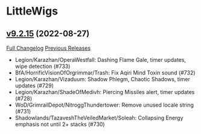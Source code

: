 # LittleWigs

## [v9.2.15](https://github.com/BigWigsMods/LittleWigs/tree/v9.2.15) (2022-08-27)
[Full Changelog](https://github.com/BigWigsMods/LittleWigs/compare/v9.2.14...v9.2.15) [Previous Releases](https://github.com/BigWigsMods/LittleWigs/releases)

- Legion/Karazhan/OperaWestfall: Dashing Flame Gale, timer updates, wipe detection (#733)  
- BfA/HorrificVisionOfOrgrimmar/Trash: Fix Aqiri Mind Toxin sound (#732)  
- Legion/Karazhan/Vizaduum: Shadow Phlegm, Chaotic Shadows, timer updates (#729)  
- Legion/Karazhan/ShadeOfMedivh: Piercing Missiles alert, timer updates (#728)  
- WoD/GrimrailDepot/NitroggThundertower: Remove unused locale string (#731)  
- Shadowlands/TazaveshTheVeiledMarket/Soleah: Collapsing Energy emphasis not until 2+ stacks (#730)  
